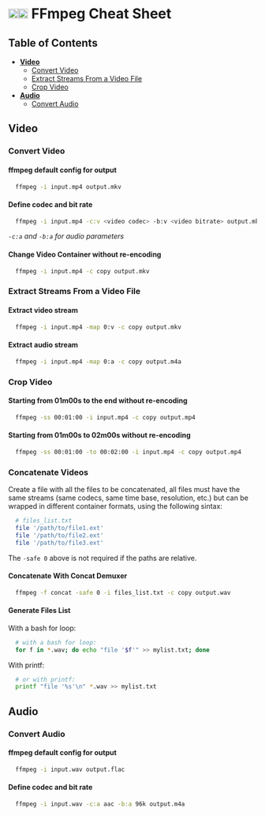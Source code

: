 # <img width='20px' src='https://github.com/simple-icons/simple-icons/raw/develop/icons/ffmpeg.svg#gh-light-mode-only'></img><img width='20px' src='https://ffmpeg.org/img/ffmpeg3d_white_20.png#gh-dark-mode-only'></img> FFmpeg Cheat Sheet

## Table of Contents

- [**Video**](#video)
  - [Convert Video](#convert-video)
  - [Extract Streams From a Video File](#extract-streams-from-a-video-file)
  - [Crop Video](#crop-video)
- [**Audio**](#audio)
  - [Convert Audio](#convert-audio)

## Video

### Convert Video

#### ffmpeg default config for output

```bash
  ffmpeg -i input.mp4 output.mkv
```

#### Define codec and bit rate

```bash
  ffmpeg -i input.mp4 -c:v <video codec> -b:v <video bitrate> output.mkv
```

_`-c:a` and `-b:a` for audio parameters_

#### Change Video Container without re-encoding

```bash
  ffmpeg -i input.mp4 -c copy output.mkv
```

### Extract Streams From a Video File

#### Extract video stream

```bash
  ffmpeg -i input.mp4 -map 0:v -c copy output.mkv
```

#### Extract audio stream

```bash
  ffmpeg -i input.mp4 -map 0:a -c copy output.m4a
```

### Crop Video

#### Starting from 01m00s to the end without re-encoding

```bash
  ffmpeg -ss 00:01:00 -i input.mp4 -c copy output.mp4
```

#### Starting from 01m00s to 02m00s without re-encoding

```bash
  ffmpeg -ss 00:01:00 -to 00:02:00 -i input.mp4 -c copy output.mp4
```

### Concatenate Videos

Create a file with all the files to be concatenated, all files must have the same streams (same codecs, same time base, resolution, etc.) but can be wrapped in different container formats, using the following sintax:

```bash
  # files_list.txt
  file '/path/to/file1.ext'
  file '/path/to/file2.ext'
  file '/path/to/file3.ext'
```

The `-safe 0` above is not required if the paths are relative.

#### Concatenate With Concat Demuxer

```bash
  ffmpeg -f concat -safe 0 -i files_list.txt -c copy output.wav
```

#### Generate Files List

With a bash for loop:

```bash
  # with a bash for loop:
  for f in *.wav; do echo "file '$f'" >> mylist.txt; done
```

With printf:

```bash
  # or with printf:
  printf "file '%s'\n" *.wav >> mylist.txt
```

## Audio

### Convert Audio

#### ffmpeg default config for output

```bash
  ffmpeg -i input.wav output.flac
```

#### Define codec and bit rate

```bash
  ffmpeg -i input.wav -c:a aac -b:a 96k output.m4a
```

